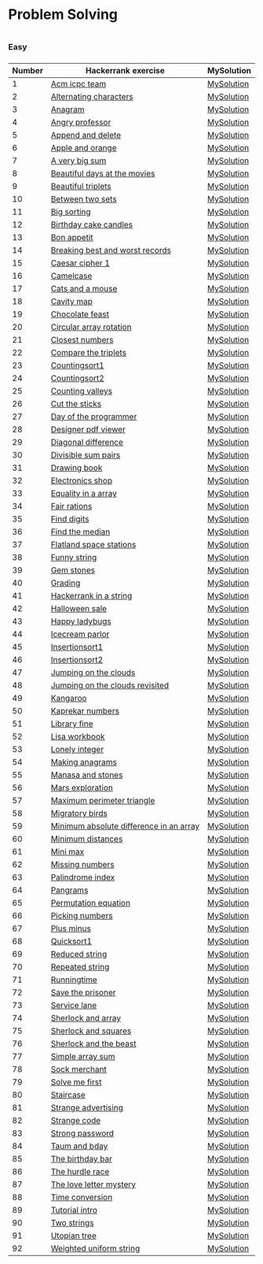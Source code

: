 <H1>Problem Solving<H1>

<H3>Easy<H3>

|Number| Hackerrank exercise | MySolution |
|------|---------------------|------------|
|1|[Acm icpc team ](https://www.hackerrank.com/challenges/acm-icpc-team/problem)|[MySolution](../master/HackerrankProblemSolving/acm_icpc_team_easy.h)|
|2|[Alternating characters ](https://www.hackerrank.com/challenges/alternating-characters/problem)|[MySolution](../master/HackerrankProblemSolving/alternating_characters_easy.h)|
|3|[Anagram ](https://www.hackerrank.com/challenges/anagram/problem)|[MySolution](../master/HackerrankProblemSolving/anagram_easy.h)|
|4|[Angry professor ](https://www.hackerrank.com/challenges/angry-professor/problem)|[MySolution](../master/HackerrankProblemSolving/angry_professor_easy.h)|
|5|[Append and delete ](https://www.hackerrank.com/challenges/append-and-delete/problem)|[MySolution](../master/HackerrankProblemSolving/append_and_delete_easy.h)|
|6|[Apple and orange ](https://www.hackerrank.com/challenges/apple-and-orange/problem)|[MySolution](../master/HackerrankProblemSolving/apple_and_orange_easy.h)|
|7|[A very big sum ](https://www.hackerrank.com/challenges/a-very-big-sum/problem)|[MySolution](../master/HackerrankProblemSolving/a_very_big_sum_easy.h)|
|8|[Beautiful days at the movies ](https://www.hackerrank.com/challenges/beautiful-days-at-the-movies/problem)|[MySolution](../master/HackerrankProblemSolving/beautiful_days_at_the_movies_easy.h)|
|9|[Beautiful triplets ](https://www.hackerrank.com/challenges/beautiful-triplets/problem)|[MySolution](../master/HackerrankProblemSolving/beautiful_triplets_easy.h)|
|10|[Between two sets ](https://www.hackerrank.com/challenges/between-two-sets/problem)|[MySolution](../master/HackerrankProblemSolving/between_two_sets_easy.h)|
|11|[Big sorting ](https://www.hackerrank.com/challenges/big-sorting/problem)|[MySolution](../master/HackerrankProblemSolving/big_sorting_easy.h)|
|12|[Birthday cake candles ](https://www.hackerrank.com/challenges/birthday-cake-candles/problem)|[MySolution](../master/HackerrankProblemSolving/birthday_cake_candles_easy.h)|
|13|[Bon appetit ](https://www.hackerrank.com/challenges/bon-appetit/problem)|[MySolution](../master/HackerrankProblemSolving/bon_appetit_easy.h)|
|14|[Breaking best and worst records ](https://www.hackerrank.com/challenges/breaking-best-and-worst-records/problem)|[MySolution](../master/HackerrankProblemSolving/breaking_best_and_worst_records_easy.h)|
|15|[Caesar cipher 1 ](https://www.hackerrank.com/challenges/caesar-cipher-1/problem)|[MySolution](../master/HackerrankProblemSolving/caesar_cipher_1_easy.h)|
|16|[Camelcase ](https://www.hackerrank.com/challenges/camelcase/problem)|[MySolution](../master/HackerrankProblemSolving/camelcase_easy.h)|
|17|[Cats and a mouse ](https://www.hackerrank.com/challenges/cats-and-a-mouse/problem)|[MySolution](../master/HackerrankProblemSolving/cats_and_a_mouse_easy.h)|
|18|[Cavity map ](https://www.hackerrank.com/challenges/cavity-map/problem)|[MySolution](../master/HackerrankProblemSolving/cavity_map_easy.h)|
|19|[Chocolate feast ](https://www.hackerrank.com/challenges/chocolate-feast/problem)|[MySolution](../master/HackerrankProblemSolving/chocolate_feast_easy.h)|
|20|[Circular array rotation ](https://www.hackerrank.com/challenges/circular-array-rotation/problem)|[MySolution](../master/HackerrankProblemSolving/circular_array_rotation_easy.h)|
|21|[Closest numbers ](https://www.hackerrank.com/challenges/closest-numbers/problem)|[MySolution](../master/HackerrankProblemSolving/closest_numbers_easy.h)|
|22|[Compare the triplets ](https://www.hackerrank.com/challenges/compare-the-triplets/problem)|[MySolution](../master/HackerrankProblemSolving/compare_the_triplets_easy.h)|
|23|[Countingsort1 ](https://www.hackerrank.com/challenges/countingsort1/problem)|[MySolution](../master/HackerrankProblemSolving/countingsort1_easy.h)|
|24|[Countingsort2 ](https://www.hackerrank.com/challenges/countingsort2/problem)|[MySolution](../master/HackerrankProblemSolving/countingsort2_easy.h)|
|25|[Counting valleys ](https://www.hackerrank.com/challenges/counting-valleys/problem)|[MySolution](../master/HackerrankProblemSolving/counting_valleys_easy.h)|
|26|[Cut the sticks ](https://www.hackerrank.com/challenges/cut-the-sticks/problem)|[MySolution](../master/HackerrankProblemSolving/cut_the_sticks_easy.h)|
|27|[Day of the programmer ](https://www.hackerrank.com/challenges/day-of-the-programmer/problem)|[MySolution](../master/HackerrankProblemSolving/day_of_the_programmer_easy.h)|
|28|[Designer pdf viewer ](https://www.hackerrank.com/challenges/designer-pdf-viewer/problem)|[MySolution](../master/HackerrankProblemSolving/designer_pdf_viewer_easy.h)|
|29|[Diagonal difference ](https://www.hackerrank.com/challenges/diagonal-difference/problem)|[MySolution](../master/HackerrankProblemSolving/diagonal_difference_easy.h)|
|30|[Divisible sum pairs ](https://www.hackerrank.com/challenges/divisible-sum-pairs/problem)|[MySolution](../master/HackerrankProblemSolving/divisible_sum_pairs_easy.h)|
|31|[Drawing book ](https://www.hackerrank.com/challenges/drawing-book/problem)|[MySolution](../master/HackerrankProblemSolving/drawing_book_easy.h)|
|32|[Electronics shop ](https://www.hackerrank.com/challenges/electronics-shop/problem)|[MySolution](../master/HackerrankProblemSolving/electronics_shop_easy.h)|
|33|[Equality in a array ](https://www.hackerrank.com/challenges/equality-in-a-array/problem)|[MySolution](../master/HackerrankProblemSolving/equality_in_a_array_easy.h)|
|34|[Fair rations ](https://www.hackerrank.com/challenges/fair-rations/problem)|[MySolution](../master/HackerrankProblemSolving/fair_rations_easy.h)|
|35|[Find digits ](https://www.hackerrank.com/challenges/find-digits/problem)|[MySolution](../master/HackerrankProblemSolving/find_digits_easy.h)|
|36|[Find the median ](https://www.hackerrank.com/challenges/find-the-median/problem)|[MySolution](../master/HackerrankProblemSolving/find_the_median_easy.h)|
|37|[Flatland space stations ](https://www.hackerrank.com/challenges/flatland-space-stations/problem)|[MySolution](../master/HackerrankProblemSolving/flatland_space_stations_easy.h)|
|38|[Funny string ](https://www.hackerrank.com/challenges/funny-string/problem)|[MySolution](../master/HackerrankProblemSolving/funny_string_easy.h)|
|39|[Gem stones ](https://www.hackerrank.com/challenges/gem-stones/problem)|[MySolution](../master/HackerrankProblemSolving/gem_stones_easy.h)|
|40|[Grading ](https://www.hackerrank.com/challenges/grading/problem)|[MySolution](../master/HackerrankProblemSolving/grading_easy.h)|
|41|[Hackerrank in a string ](https://www.hackerrank.com/challenges/hackerrank-in-a-string/problem)|[MySolution](../master/HackerrankProblemSolving/hackerrank_in_a_string_easy.h)|
|42|[Halloween sale ](https://www.hackerrank.com/challenges/halloween-sale/problem)|[MySolution](../master/HackerrankProblemSolving/halloween_sale_easy.h)|
|43|[Happy ladybugs ](https://www.hackerrank.com/challenges/happy-ladybugs/problem)|[MySolution](../master/HackerrankProblemSolving/happy_ladybugs_easy.h)|
|44|[Icecream parlor ](https://www.hackerrank.com/challenges/icecream-parlor/problem)|[MySolution](../master/HackerrankProblemSolving/icecream_parlor_easy.h)|
|45|[Insertionsort1 ](https://www.hackerrank.com/challenges/insertionsort1/problem)|[MySolution](../master/HackerrankProblemSolving/insertionsort1_easy.h)|
|46|[Insertionsort2 ](https://www.hackerrank.com/challenges/insertionsort2/problem)|[MySolution](../master/HackerrankProblemSolving/insertionsort2_easy.h)|
|47|[Jumping on the clouds ](https://www.hackerrank.com/challenges/jumping-on-the-clouds/problem)|[MySolution](../master/HackerrankProblemSolving/jumping_on_the_clouds_easy.h)|
|48|[Jumping on the clouds revisited ](https://www.hackerrank.com/challenges/jumping-on-the-clouds-revisited/problem)|[MySolution](../master/HackerrankProblemSolving/jumping_on_the_clouds_revisited_easy.h)|
|49|[Kangaroo ](https://www.hackerrank.com/challenges/kangaroo/problem)|[MySolution](../master/HackerrankProblemSolving/kangaroo_easy.h)|
|50|[Kaprekar numbers ](https://www.hackerrank.com/challenges/kaprekar-numbers/problem)|[MySolution](../master/HackerrankProblemSolving/kaprekar_numbers_easy.h)|
|51|[Library fine ](https://www.hackerrank.com/challenges/library-fine/problem)|[MySolution](../master/HackerrankProblemSolving/library_fine_easy.h)|
|52|[Lisa workbook ](https://www.hackerrank.com/challenges/lisa-workbook/problem)|[MySolution](../master/HackerrankProblemSolving/lisa_workbook_easy.h)|
|53|[Lonely integer ](https://www.hackerrank.com/challenges/lonely-integer/problem)|[MySolution](../master/HackerrankProblemSolving/lonely_integer_easy.h)|
|54|[Making anagrams ](https://www.hackerrank.com/challenges/making-anagrams/problem)|[MySolution](../master/HackerrankProblemSolving/making_anagrams_easy.h)|
|55|[Manasa and stones ](https://www.hackerrank.com/challenges/manasa-and-stones/problem)|[MySolution](../master/HackerrankProblemSolving/manasa_and_stones_easy.h)|
|56|[Mars exploration ](https://www.hackerrank.com/challenges/mars-exploration/problem)|[MySolution](../master/HackerrankProblemSolving/mars_exploration_easy.h)|
|57|[Maximum perimeter triangle ](https://www.hackerrank.com/challenges/maximum-perimeter-triangle/problem)|[MySolution](../master/HackerrankProblemSolving/maximum_perimeter_triangle_easy.h)|
|58|[Migratory birds ](https://www.hackerrank.com/challenges/migratory-birds/problem)|[MySolution](../master/HackerrankProblemSolving/migratory_birds_easy.h)|
|59|[Minimum absolute difference in an array ](https://www.hackerrank.com/challenges/minimum-absolute-difference-in-an-array/problem)|[MySolution](../master/HackerrankProblemSolving/minimum_absolute_difference_in_an_array_easy.h)|
|60|[Minimum distances ](https://www.hackerrank.com/challenges/minimum-distances/problem)|[MySolution](../master/HackerrankProblemSolving/minimum_distances_easy.h)|
|61|[Mini max ](https://www.hackerrank.com/challenges/mini-max/problem)|[MySolution](../master/HackerrankProblemSolving/mini_max_easy.h)|
|62|[Missing numbers ](https://www.hackerrank.com/challenges/missing-numbers/problem)|[MySolution](../master/HackerrankProblemSolving/missing_numbers_easy.h)|
|63|[Palindrome index ](https://www.hackerrank.com/challenges/palindrome-index/problem)|[MySolution](../master/HackerrankProblemSolving/palindrome_index_easy.h)|
|64|[Pangrams ](https://www.hackerrank.com/challenges/pangrams/problem)|[MySolution](../master/HackerrankProblemSolving/pangrams_easy.h)|
|65|[Permutation equation ](https://www.hackerrank.com/challenges/permutation-equation/problem)|[MySolution](../master/HackerrankProblemSolving/permutation_equation_easy.h)|
|66|[Picking numbers ](https://www.hackerrank.com/challenges/picking-numbers/problem)|[MySolution](../master/HackerrankProblemSolving/picking_numbers_easy.h)|
|67|[Plus minus ](https://www.hackerrank.com/challenges/plus-minus/problem)|[MySolution](../master/HackerrankProblemSolving/plus_minus_easy.h)|
|68|[Quicksort1 ](https://www.hackerrank.com/challenges/quicksort1/problem)|[MySolution](../master/HackerrankProblemSolving/quicksort1_easy.h)|
|69|[Reduced string ](https://www.hackerrank.com/challenges/reduced-string/problem)|[MySolution](../master/HackerrankProblemSolving/reduced_string_easy.h)|
|70|[Repeated string ](https://www.hackerrank.com/challenges/repeated-string/problem)|[MySolution](../master/HackerrankProblemSolving/repeated_string_easy.h)|
|71|[Runningtime ](https://www.hackerrank.com/challenges/runningtime/problem)|[MySolution](../master/HackerrankProblemSolving/runningtime_easy.h)|
|72|[Save the prisoner ](https://www.hackerrank.com/challenges/save-the-prisoner/problem)|[MySolution](../master/HackerrankProblemSolving/save_the_prisoner_easy.h)|
|73|[Service lane ](https://www.hackerrank.com/challenges/service-lane/problem)|[MySolution](../master/HackerrankProblemSolving/service_lane_easy.h)|
|74|[Sherlock and array ](https://www.hackerrank.com/challenges/sherlock-and-array/problem)|[MySolution](../master/HackerrankProblemSolving/sherlock_and_array_easy.h)|
|75|[Sherlock and squares ](https://www.hackerrank.com/challenges/sherlock-and-squares/problem)|[MySolution](../master/HackerrankProblemSolving/sherlock_and_squares_easy.h)|
|76|[Sherlock and the beast ](https://www.hackerrank.com/challenges/sherlock-and-the-beast/problem)|[MySolution](../master/HackerrankProblemSolving/sherlock_and_the_beast_easy.h)|
|77|[Simple array sum ](https://www.hackerrank.com/challenges/simple-array-sum/problem)|[MySolution](../master/HackerrankProblemSolving/simple_array_sum_easy.h)|
|78|[Sock merchant ](https://www.hackerrank.com/challenges/sock-merchant/problem)|[MySolution](../master/HackerrankProblemSolving/sock_merchant_easy.h)|
|79|[Solve me first ](https://www.hackerrank.com/challenges/solve-me-first/problem)|[MySolution](../master/HackerrankProblemSolving/solve_me_first_easy.h)|
|80|[Staircase ](https://www.hackerrank.com/challenges/staircase/problem)|[MySolution](../master/HackerrankProblemSolving/staircase_easy.h)|
|81|[Strange advertising ](https://www.hackerrank.com/challenges/strange-advertising/problem)|[MySolution](../master/HackerrankProblemSolving/strange_advertising_easy.h)|
|82|[Strange code ](https://www.hackerrank.com/challenges/strange-code/problem)|[MySolution](../master/HackerrankProblemSolving/strange_code_easy.h)|
|83|[Strong password ](https://www.hackerrank.com/challenges/strong-password/problem)|[MySolution](../master/HackerrankProblemSolving/strong_password_easy.h)|
|84|[Taum and bday ](https://www.hackerrank.com/challenges/taum-and-bday/problem)|[MySolution](../master/HackerrankProblemSolving/taum_and_bday_easy.h)|
|85|[The birthday bar ](https://www.hackerrank.com/challenges/the-birthday-bar/problem)|[MySolution](../master/HackerrankProblemSolving/the_birthday_bar_easy.h)|
|86|[The hurdle race ](https://www.hackerrank.com/challenges/the-hurdle-race/problem)|[MySolution](../master/HackerrankProblemSolving/the_hurdle_race_easy.h)|
|87|[The love letter mystery ](https://www.hackerrank.com/challenges/the-love-letter-mystery/problem)|[MySolution](../master/HackerrankProblemSolving/the_love_letter_mystery_easy.h)|
|88|[Time conversion ](https://www.hackerrank.com/challenges/time-conversion/problem)|[MySolution](../master/HackerrankProblemSolving/time_conversion_easy.h)|
|89|[Tutorial intro ](https://www.hackerrank.com/challenges/tutorial-intro/problem)|[MySolution](../master/HackerrankProblemSolving/tutorial_intro_easy.h)|
|90|[Two strings ](https://www.hackerrank.com/challenges/two-strings/problem)|[MySolution](../master/HackerrankProblemSolving/two_strings_easy.h)|
|91|[Utopian tree ](https://www.hackerrank.com/challenges/utopian-tree/problem)|[MySolution](../master/HackerrankProblemSolving/utopian_tree_easy.h)|
|92|[Weighted uniform string ](https://www.hackerrank.com/challenges/weighted-uniform-string/problem)|[MySolution](../master/HackerrankProblemSolving/weighted_uniform_string_easy.h)|
